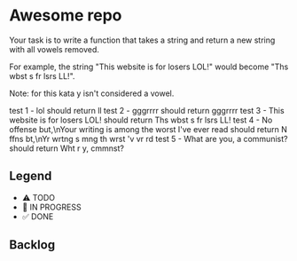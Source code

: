# Awesome repo
Your task is to write a function that takes a string and return a new string with 
all vowels removed.

For example, the string "This website is for losers LOL!" 
would become "Ths wbst s fr lsrs LL!".

Note: for this kata y isn't considered a vowel.

test 1 - lol should return ll
test 2 - gggrrrr should return gggrrrr
test 3 - This website is for losers LOL! should return Ths wbst s fr lsrs LL!
test 4 - No offense but,\nYour writing is among the worst I've ever read should return
            N ffns bt,\nYr wrtng s mng th wrst 'v vr rd
test 5 - What are you, a communist? should return Wht r y,  cmmnst?

## Legend
- ⚠ TODO
- 🚧 IN PROGRESS
- ✅ DONE

## Backlog
